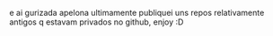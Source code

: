 e ai gurizada apelona
ultimamente publiquei uns repos relativamente antigos q estavam privados no github, enjoy :D
<!--- - 👋 Hi, I’m @SergioDSGT
- 👀 I’m interested in ...
- 🌱 I’m currently learning ...
- 💞️ I’m looking to collaborate on ...
- 📫 How to reach me ...
--->

<!---
SergioDSGT/SergioDSGT is a ✨ special ✨ repository because its `README.md` (this file) appears on your GitHub profile.
You can click the Preview link to take a look at your changes.
--->
